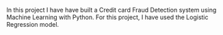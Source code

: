  In this project I have have built a Credit card Fraud Detection system using Machine Learning with Python. For this project, I have used the Logistic Regression model.
